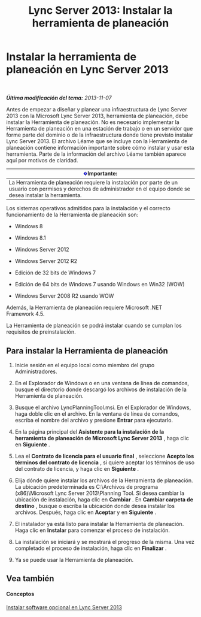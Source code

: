 ﻿---
title: 'Lync Server 2013: Instalar la herramienta de planeación'
TOCTitle: Instalar la herramienta de planeación
ms:assetid: ebdc9e26-4b22-4b02-85b9-7462bcfe7c93
ms:mtpsurl: https://technet.microsoft.com/es-es/library/Gg615046(v=OCS.15)
ms:contentKeyID: 52061958
ms.date: 01/07/2017
mtps_version: v=OCS.15
ms.translationtype: HT
---

# Instalar la herramienta de planeación en Lync Server 2013

 

_**Última modificación del tema:** 2013-11-07_

Antes de empezar a diseñar y planear una infraestructura de Lync Server 2013 con la Microsoft Lync Server 2013, herramienta de planeación, debe instalar la Herramienta de planeación. No es necesario implementar la Herramienta de planeación en una estación de trabajo o en un servidor que forme parte del dominio o de la infraestructura donde tiene previsto instalar Lync Server 2013. El archivo Léame que se incluye con la Herramienta de planeación contiene información importante sobre cómo instalar y usar esta herramienta. Parte de la información del archivo Léame también aparece aquí por motivos de claridad.

<table>
<thead>
<tr class="header">
<th><img src="images/Gg425917.important(OCS.15).gif" title="important" alt="important" />Importante:</th>
</tr>
</thead>
<tbody>
<tr class="odd">
<td>La Herramienta de planeación requiere la instalación por parte de un usuario con permisos y derechos de administrador en el equipo donde se desea instalar la herramienta.</td>
</tr>
</tbody>
</table>


Los sistemas operativos admitidos para la instalación y el correcto funcionamiento de la Herramienta de planeación son:

  - Windows 8

  - Windows 8.1

  - Windows Server 2012

  - Windows Server 2012 R2

  - Edición de 32 bits de Windows 7

  - Edición de 64 bits de Windows 7 usando Windows en Win32 (WOW)

  - Windows Server 2008 R2 usando WOW

Además, la Herramienta de planeación requiere Microsoft .NET Framework 4.5.

La Herramienta de planeación se podrá instalar cuando se cumplan los requisitos de preinstalación.

## Para instalar la Herramienta de planeación

1.  Inicie sesión en el equipo local como miembro del grupo Administradores.

2.  En el Explorador de Windows o en una ventana de línea de comandos, busque el directorio donde descargó los archivos de instalación de la Herramienta de planeación.

3.  Busque el archivo LyncPlanningTool.msi. En el Explorador de Windows, haga doble clic en el archivo. En la ventana de línea de comandos, escriba el nombre del archivo y presione **Entrar** para ejecutarlo.

4.  En la página principal del **Asistente para la instalación de la herramienta de planeación de Microsoft Lync Server 2013** , haga clic en **Siguiente** .

5.  Lea el **Contrato de licencia para el usuario final** , seleccione **Acepto los términos del contrato de licencia** , si quiere aceptar los términos de uso del contrato de licencia, y haga clic en **Siguiente** .

6.  Elija dónde quiere instalar los archivos de la Herramienta de planeación. La ubicación predeterminada es C:\\Archivos de programa (x86)\\Microsoft Lync Server 2013\\Planning Tool. Si desea cambiar la ubicación de instalación, haga clic en **Cambiar** . En **Cambiar carpeta de destino** , busque o escriba la ubicación donde desea instalar los archivos. Después, haga clic en **Aceptar** y en **Siguiente** .

7.  El instalador ya está listo para instalar la Herramienta de planeación. Haga clic en **Instalar** para comenzar el proceso de instalación.

8.  La instalación se iniciará y se mostrará el progreso de la misma. Una vez completado el proceso de instalación, haga clic en **Finalizar** .

9.  Ya se puede usar la Herramienta de planeación.

## Vea también

#### Conceptos

[Instalar software opcional en Lync Server 2013](lync-server-2013-installing-optional-software.md)

